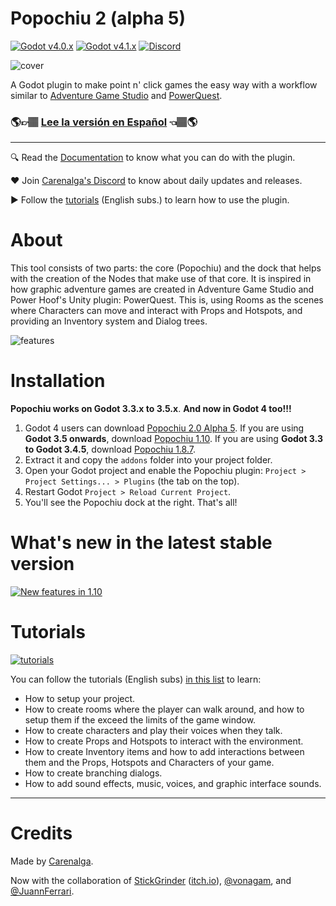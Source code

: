 # Popochiu 2 (alpha 5)

[![Godot v4.0.x](https://img.shields.io/badge/Godot-4.0.x-blue)](https://godotengine.org/download/archive/4.0.4-stable/) [![Godot v4.1.x](https://img.shields.io/badge/Godot-4.1.x-blue)](https://godotengine.org/download) [![Discord](https://img.shields.io/discord/1128222869898416182?label=Discord&logo=discord&logoColor=ffffff&labelColor=5865F2&color=5865F2)](https://discord.gg/Frv8C9Ters)

![cover](https://github.com/mapedorr/popochiu/wiki/images/popochiu_2_hero-en.png "Popochiu")

A Godot plugin to make point n' click games the easy way with a workflow similar to [Adventure Game Studio](https://www.adventuregamestudio.co.uk/) and [PowerQuest](https://powerhoof.itch.io/powerquest).

### 🌎👉🏽 [Lee la versión en Español](./LEEME.md) 👈🏽🌎

---

🔍 Read the [Documentation](https://github.com/mapedorr/popochiu/wiki) to know what you can do with the plugin.

❤️ Join [Carenalga's Discord](https://discord.gg/Frv8C9Ters) to know about daily updates and releases.

▶️ Follow the [tutorials](https://www.youtube.com/playlist?list=PLH0IOYEunrBDz6h4G3vujEmQUZs8vLjz8) (English subs.) to learn how to use the plugin.



# About

This tool consists of two parts: the core (Popochiu) and the dock that helps with the creation of the Nodes that make use of that core. It is inspired in how graphic adventure games are created in Adventure Game Studio and Power Hoof's Unity plugin: PowerQuest. This is, using Rooms as the scenes where Characters can move and interact with Props and Hotspots, and providing an Inventory system and Dialog trees.

![features](https://github.com/mapedorr/popochiu/wiki/images/popochiu_list_of_features-en.png "Features")



# Installation

**Popochiu works on Godot 3.3.x to 3.5.x**. **And now in Godot 4 too!!!**

1. Godot 4 users can download [Popochiu 2.0 Alpha 5](https://github.com/mapedorr/popochiu/releases/download/v2.0-alpha5/popochiu_v2.0-alpha5.zip). If you are using **Godot 3.5 onwards**, download [Popochiu 1.10](https://github.com/mapedorr/popochiu/releases/download/v1.10.0/popochiu-v1.10.0.zip). If you are using **Godot 3.3 to Godot 3.4.5**, download [Popochiu 1.8.7](https://github.com/mapedorr/popochiu/releases/download/v1.8.7/popochiu-v1.8.7.zip).
2. Extract it and copy the `addons` folder into your project folder.
3. Open your Godot project and enable the Popochiu plugin: `Project > Project Settings... > Plugins` (the tab on the top).
4. Restart Godot `Project > Reload Current Project`.
5. You'll see the Popochiu dock at the right. That's all!



# What's new in the latest stable version

[![New features in 1.10](https://github.com/mapedorr/popochiu/wiki/images/popochiu-v1.10_button-en.png)](https://youtu.be/4pmjqYwXWHU "New features in v1.10.0")



# Tutorials

[![tutorials](https://github.com/mapedorr/popochiu/wiki/images/popochiu_tutorials_button-en.png "Go to the tutorials")](https://www.youtube.com/playlist?list=PLH0IOYEunrBDz6h4G3vujEmQUZs8vLjz8)

You can follow the tutorials (English subs) [in this list](https://www.youtube.com/playlist?list=PLH0IOYEunrBDz6h4G3vujEmQUZs8vLjz8) to learn:

- How to setup your project.
- How to create rooms where the player can walk around, and how to setup them if the exceed the limits of the game window.
- How to create characters and play their voices when they talk.
- How to create Props and Hotspots to interact with the environment.
- How to create Inventory items and how to add interactions between them and the Props, Hotspots and Characters of your game.
- How to create branching dialogs.
- How to add sound effects, music, voices, and graphic interface sounds.

---

# Credits

Made by [Carenalga](https://mapedorr.itch.io).

Now with the collaboration of [StickGrinder](https://twitter.com/StickGrinder) ([itch.io](https://illiteratecodegames.itch.io)), [@vonagam](https://github.com/vonagam), and [@JuannFerrari](https://github.com/JuannFerrari).
